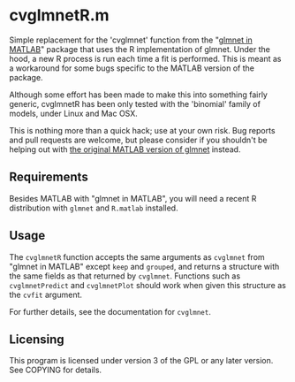 cvglmnetR.m
===========

Simple replacement for the 'cvglmnet' function from the
"[glmnet in MATLAB](http://web.stanford.edu/~hastie/glmnet_matlab/index.html)"
package that uses the R implementation of glmnet. Under the hood, a
new R process is run each time a fit is performed. This is meant as a
workaround for some bugs specific to the MATLAB version of the
package.

Although some effort has been made to make this into something fairly
generic, cvglmnetR has been only tested with the 'binomial' family of
models, under Linux and Mac OSX.

This is nothing more than a quick hack; use at your own risk. Bug
reports and pull requests are welcome, but please consider if you
shouldn't be helping out with
[the original MATLAB version of glmnet](http://web.stanford.edu/~hastie/glmnet_matlab/index.html)
instead.

Requirements
------------

Besides MATLAB with "glmnet in MATLAB", you will need a recent R
distribution with `glmnet` and `R.matlab` installed.

Usage
-----

The `cvglmnetR` function accepts the same arguments as `cvglmnet` from
"glmnet in MATLAB" except `keep` and `grouped`, and returns a
structure with the same fields as that returned by
`cvglmnet`. Functions such as `cvglmnetPredict` and `cvglmnetPlot`
should work when given this structure as the `cvfit` argument.

For further details, see the documentation for `cvglmnet`.

Licensing
---------

This program is licensed under version 3 of the GPL or any later
version. See COPYING for details.

